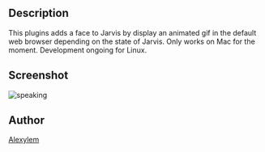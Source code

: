 <!---
IMPORTANT
=========
This README.md is displayed in the WebStore as well as within Jarvis app
Please do not change the structure of this file
Fill-in Description, Usage & Author sections
Make sure to rename the [en] folder into the language code your plugin is written in (ex: fr, es, de, it...)
For multi-language plugin:
- clone the language directory and translate commands/functions.sh
- optionally write the Description / Usage sections in several languages
-->
## Description
This plugins adds a face to Jarvis by display an animated gif in the default web browser depending on the state of Jarvis.
Only works on Mac for the moment. Development ongoing for Linux.

## Screenshot
![speaking](https://cloud.githubusercontent.com/assets/11017174/22897373/b78e8522-f223-11e6-9348-243b9189232d.gif)

## Author
[Alexylem](https://github.com/alexylem)
